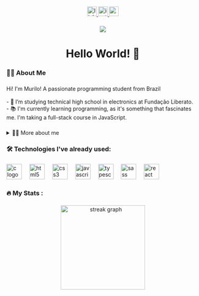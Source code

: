 ###

<div align="center">
  <a href="https://www.linkedin.com/in/murilomiorim" target="_blank">
    <img src="https://img.shields.io/static/v1?message=LinkedIn&logo=linkedin&label=&color=0077B5&logoColor=white&labelColor=&style=for-the-badge" height="25" alt="linkedin logo"  />
  </a>
  <a href="https://www.instagram.com/murilomiorim/" target="_blank">
    <img src="https://img.shields.io/static/v1?message=Instagram&logo=instagram&label=&color=E4405F&logoColor=white&labelColor=&style=for-the-badge" height="25" alt="instagram logo"  />
  </a>
  <a href="mailto:murilo.p.miorim@gmail.com" target="_blank">
    <img src="https://img.shields.io/static/v1?message=Gmail&logo=gmail&label=&color=D14836&logoColor=white&labelColor=&style=for-the-badge" height="25" alt="gmail logo"  />
  </a>
</div>

###

<div align="center">
  <img src="https://visitor-badge.laobi.icu/badge?page_id=murilopadilha.murilopadilha&"  />
</div>

###

<h1 align="center">Hello World! 👋</h1>

###

<h3 align="left">👩‍💻  About Me</h3>

###

<p align="left">Hi! I'm Murilo! A passionate programming student from Brazil<br><br>- 🔭 I’m studying technical high school in electronics at Fundação Liberato.<br>- 📚 I'm currently learning programming, as it's something that fascinates me. I'm taking a full-stack course in JavaScript.<br></p>

###

<details>
  <summary>👨‍💻 More about me</summary>

  - 💬 I am 18 years old, currently living in Brazil. I have advanced English skills. In the second year of my technical high school, I learned and had many practical experiences with the C language. Nowadays, I am learning and practicing JavaScript, TypeScript, and React. I really like using creativity to do things, I'm a perfectionist, I like to leave things in the best possible way, I also like to solve problems and create efficient solutions. 

  - ⚡ In my free time, I enjoy spending time with my family, playing games with my friends, watching movies, and practicing sports like going to the gym, playing soccer, and walking. I think these activities help me improve my problem-solving skills and teamwork, which are crucial in both my studies and personal projects, in addition to having a healthy life. \o/
</details>

<h3 align="left">🛠 Technologies I've already used:</h3>

###

<div align="left">
  <img src="https://cdn.jsdelivr.net/gh/devicons/devicon/icons/c/c-original.svg" height="40" alt="c logo"  />
  <img width="12" />
  <img src="https://cdn.jsdelivr.net/gh/devicons/devicon/icons/html5/html5-original.svg" height="40" alt="html5 logo"  />
  <img width="12" />
  <img src="https://cdn.jsdelivr.net/gh/devicons/devicon/icons/css3/css3-original.svg" height="40" alt="css3 logo"  />
  <img width="12" />
  <img src="https://cdn.jsdelivr.net/gh/devicons/devicon/icons/javascript/javascript-original.svg" height="40" alt="javascript logo"  />
  <img width="12" />
  <img src="https://cdn.jsdelivr.net/gh/devicons/devicon/icons/typescript/typescript-original.svg" height="40" alt="typescript logo"  />
  <img width="12" />
  <img src="https://cdn.jsdelivr.net/gh/devicons/devicon/icons/sass/sass-original.svg" height="40" alt="sass logo"  />
  <img width="12" />
  <img src="https://cdn.jsdelivr.net/gh/devicons/devicon/icons/react/react-original.svg" height="40" alt="react logo"  />
</div>

###

<h3 align="left">🔥   My Stats :</h3>

###

<div align="center">
  <img src="https://streak-stats.demolab.com?user=murilopadilha&locale=en&mode=daily&theme=dark&hide_border=false&border_radius=5&order=3" height="220" alt="streak graph"  />
</div>

###
